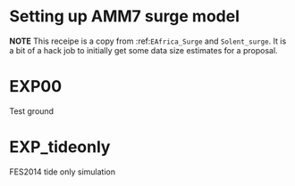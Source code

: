 Setting up AMM7 surge model
===========================

**NOTE** This receipe is a copy from :ref:`EAfrica_Surge` and `Solent_surge`. It
is a bit of a hack job to initially get some data size estimates for a proposal.



EXP00
=====

Test ground


EXP_tideonly
============
FES2014 tide only simulation
